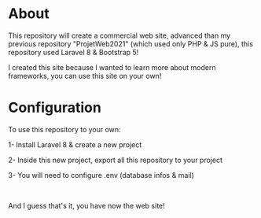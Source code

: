 # About

<p>This repository will create a commercial web site, advanced than my previous repository "ProjetWeb2021" (which used only PHP & JS pure), this repository used Laravel 8 & Bootstrap 5!</p>
<p>I created this site because I wanted to learn more about modern frameworks, you can use this site on your own!</p>

# Configuration

<p>To use this repository to your own:</p>
<p>1- Install Laravel 8 & create a new project</p>
<p>2- Inside this new project, export all this repository to your project</p>
<p>3- You will need to configure .env (database infos & mail)</p>
<br>
<p>And I guess that's it, you have now the web site!</p>